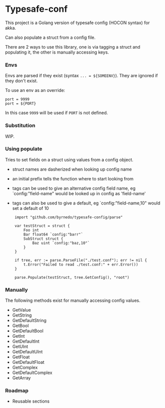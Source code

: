 # Typesafe-conf

This project is a Golang version of typesafe config (HOCON syntax) for akka.

Can also populate a struct from a config file.

There are 2 ways to use this library, one is via tagging a struct and populating it, the other is manually accessing keys.

### Envs
 
Envs are parsed if they exist (syntax `... = ${SOMEENV}`). They are ignored if they don't exist.

To use an env as an override:

    port = 9999
    port = ${PORT}
    
In this case `9999` will be used if `PORT` is not defined.

### Substitution

WIP.


### Using populate

Tries to set fields on a struct using values from a config object.

 - struct names are dasherized when looking up config name
 - an initial prefix tells the function where to start looking from
 - tags can be used to give an alternative config field name, eg `config:"field-name" would be looked up in config as 'field-name'
 - tags can also be used to give a default, eg `config:"field-name,10" would set a default of 10
 
        import "github.com/byrnedo/typesafe-config/parse"
 		
        var testStruct = struct {
            Foo int
            Bar float64 `config:"barr"`
            SubStruct struct {
                Baz uint `config:"baz,10"`
            }
        }
 		
    	if tree, err := parse.ParseFile("./test.conf"); err != nil {
    		t.Error("Failed to read ./test.conf:" + err.Error())
    	}
    
    	parse.Populate(testStruct, tree.GetConfig(), "root")

### Manually

The following methods exist for manually accessing config values.

 - GetValue
 - GetString
 - GetDefaultString
 - GetBool
 - GetDefaultBool
 - GetInt
 - GetDefaultInt
 - GetUInt
 - GetDefaultUInt
 - GetFloat
 - GetDefaultFloat
 - GetComplex
 - GetDefaultComplex
 - GetArray
 
### Roadmap

 - Reusable sections
 